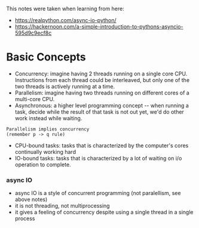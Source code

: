 This notes were taken when learning from here:
- https://realpython.com/async-io-python/
- https://hackernoon.com/a-simple-introduction-to-pythons-asyncio-595d9c9ecf8c

# Basic Concepts
- Concurrency: imagine having 2 threads running on a single core CPU. Instructions from each thread could be interleaved, but only one of the two threads is actively running at a time.
- Parallelism: imagine having two threads running on different cores of a multi-core CPU.
- Asynchronous: a higher level programming concept -- when running a task, decide while the result of that task is not out yet, we'd do other work instead while waiting.

```
Parallelism implies concurrency 
(remember p -> q rule)
```

- CPU-bound tasks: tasks that is characterized by the computer's cores continually working hard
- IO-bound tasks: tasks that is characterized by a lot of waiting on i/o operation to complete.

### async IO
- async IO is a style of concurrent programming (not paralellism, see above notes)
- it is not threading, not multiprocessing
- it gives a feeling of concurrency despite using a single thread in a single process